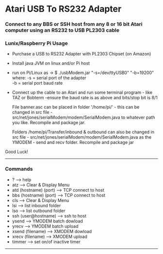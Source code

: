 
# Atari USB To RS232 Adapter
 
  
 ### Connect to any BBS or SSH host from any 8 or 16 bit Atari computer using an RS232 to USB PL2303 cable

 ### Lunix/Raspberry Pi Usage

 * Purchase a USB to RS232 Adapter with PL2303 Chipset (on Amazon)
 
 * Install java JVM on linux and/or Pi host 
 
 * run on Pi/Linux as ->    $ ./usbModem.jar "-s=/dev/ttyUSB0" "-b=19200"
    where:
         -s   =  serial port of the adapter  
         -b   =  serial port baud rate
 
 * Connect up the cable to an Atari and run some terminal 
    program - like TAZ or Bobterm
    -ensure the baud rate is as above and bits/stop bit is 8/1
 
    File banner.asc can be placed in folder '/home/pi/' - this can 
    be changed in src file -
    src/net/jones/serialModem/modem/SerialModem.java
    to whatever path you like.  Recompile and package jar.
    
    Folders /home/pi/Transfer/inbound & outbound can also be changed
    in src file -
    src/net/jones/serialModem/modem/SerialModem.java
    as the YMODEM - send and recv folder.  Recompile and package jar


 Good Luck!

------------------------------------------------------------

 ### Commands
  

   *    ? -->  help
   *   atz -->  Clear & Display Menu
   *    atd (hostname) (port) --> TCP connect to host    
   *    bbs (hostname) (port) --> TCP connect to host   
   *    cls -->  Clear & Display Menu       
   *    lsi --> list inbound folder
   *    lso --> list outbound folder
   *    ssh (user@hostname) -->  ssh to host 
   *    ysend --> YMODEM batch dowload
   *    yrecv --> YMODEM batch upload 
   *    xsend (filename) --> XMODEM dowload
   *    xrecv (filename) --> XMODEM upload 
   *    timmer --> set on/of inactive timer

-------------------------------------------------------------

